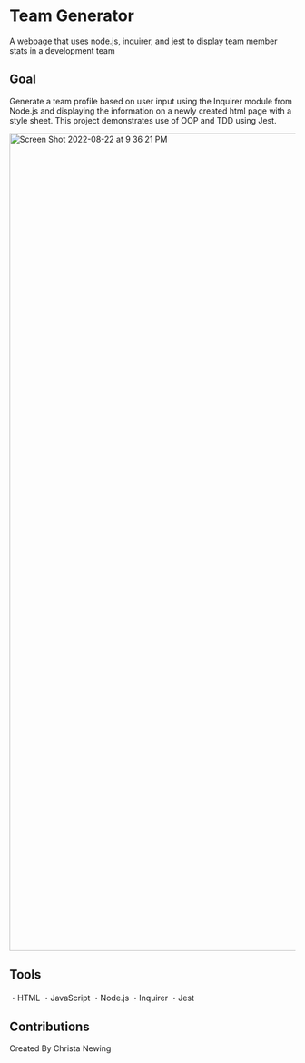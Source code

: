# Team Generator

A webpage that uses node.js, inquirer, and jest to display team member stats in a development team

## Goal
Generate a team profile based on user input using the Inquirer module from Node.js and displaying the information on a newly created html page with a style sheet. This project demonstrates use of OOP and TDD using Jest.

<img width="1440" alt="Screen Shot 2022-08-22 at 9 36 21 PM" src="https://user-images.githubusercontent.com/89669465/186054856-95531704-0280-4711-a7e5-d212b9a39a6f.png">


## Tools
・HTML
・JavaScript
・Node.js
・Inquirer
・Jest

## Contributions
Created By Christa Newing
